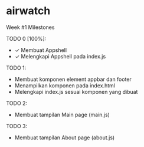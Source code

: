 # airwatch

Week #1 Milestones

TODO 0 [100%]:
- ✓ Membuat Appshell
- ✓ Melengkapi Appshell pada index.js

TODO 1:
- Membuat komponen element appbar dan footer
- Menampilkan komponen pada index.html
- Melengkapi index.js sesuai komponen yang dibuat

TODO 2:
- Membuat tampilan Main page (main.js)

TODO 3:
- Membuat tampilan About page (about.js)